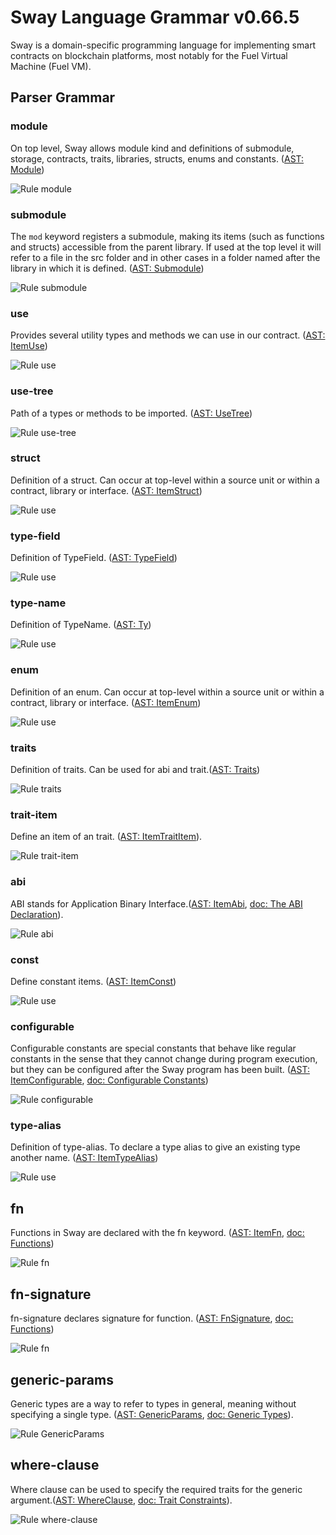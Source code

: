 # Sway Language Grammar v0.66.5

Sway is a domain-specific programming language for implementing smart contracts on blockchain platforms, most notably for the Fuel Virtual Machine (Fuel VM).

## Parser Grammar

### module

On top level, Sway allows module kind and definitions of submodule, storage, contracts, traits, libraries, structs, enums and constants. ([AST: Module](https://github.com/FuelLabs/sway/blob/v0.66.5/sway-ast/src/module.rs#L4))

![Rule module](diagrams/module.svg)

### submodule

The `mod` keyword registers a submodule, making its items (such as functions and structs) accessible from the parent library. If used at the top level it will refer to a file in the src folder and in other cases in a folder named after the library in which it is defined. ([AST: Submodule](https://github.com/FuelLabs/sway/blob/v0.66.5/sway-ast/src/submodule.rs#L4))

![Rule submodule](diagrams/submodule.svg)

### use

Provides several utility types and methods we can use in our contract. ([AST: ItemUse](https://github.com/FuelLabs/sway/blob/v0.66.5/sway-ast/src/item/item_use.rs#L4))

![Rule use](diagrams/use.svg)

### use-tree

Path of a types or methods to be imported. ([AST: UseTree](https://github.com/FuelLabs/sway/blob/v0.66.5/sway-ast/src/item/item_use.rs#L24))

![Rule use-tree](diagrams/use-tree.svg)

### struct

Definition of a struct. Can occur at top-level within a source unit or within a contract, library or interface. ([AST: ItemStruct](https://github.com/FuelLabs/sway/blob/v0.66.5/sway-ast/src/item/item_struct.rs#L4))

![Rule use](diagrams/struct.svg)

### type-field

Definition of TypeField. ([AST: TypeField](https://github.com/FuelLabs/sway/blob/v0.66.5/sway-ast/src/item/mod.rs#L68))

![Rule use](diagrams/type-field.svg)

### type-name

Definition of TypeName. ([AST: Ty](https://github.com/FuelLabs/sway/blob/v0.66.5/sway-ast/src/ty/mod.rs#L5))

![Rule use](diagrams/type-name.svg)

### enum

Definition of an enum. Can occur at top-level within a source unit or within a contract, library or interface. ([AST: ItemEnum](https://github.com/FuelLabs/sway/blob/v0.66.5/sway-ast/src/item/item_enum.rs#L4))

![Rule use](diagrams/enum.svg)

### traits
Definition of traits. Can be used for abi and trait.([AST: Traits](https://github.com/FuelLabs/sway/blob/v0.66.5/sway-ast/src/item/item_trait.rs#L65))

![Rule traits](diagrams/traits.svg)

### trait-item
Define an item of an trait. ([AST: ItemTraitItem](https://github.com/FuelLabs/sway/blob/v0.66.5/sway-ast/src/item/item_trait.rs#L6)).

![Rule trait-item](diagrams/trait-item.svg)

### abi
ABI stands for Application Binary Interface.([AST: ItemAbi](https://github.com/FuelLabs/sway/blob/v0.66.5/sway-ast/src/item/item_abi.rs#L4), [doc: The ABI Declaration](https://fuellabs.github.io/sway/v0.66.5/book/sway-program-types/smart_contracts.html#the-abi-declaration)).

![Rule abi](diagrams/abi.svg)

### const

Define constant items. ([AST: ItemConst](https://github.com/FuelLabs/sway/blob/v0.66.5/sway-ast/src/item/item_const.rs#L4))

![Rule use](diagrams/const.svg)

### configurable

Configurable constants are special constants that behave like regular constants in the sense that they cannot change during program execution, but they can be configured after the Sway program has been built. ([AST: ItemConfigurable](https://github.com/FuelLabs/sway/blob/v0.66.5/sway-ast/src/item/item_configurable.rs#L4), [doc: Configurable Constants](https://docs.fuel.network/docs/sway/basics/constants/#configurable-constants))

![Rule configurable](diagrams/configurable.svg)


### type-alias

Definition of type-alias. To declare a type alias to give an existing type another name. ([AST: ItemTypeAlias](https://github.com/FuelLabs/sway/blob/v0.66.5/sway-ast/src/item/item_type_alias.rs#L4))

![Rule use](diagrams/type-alias.svg)

## fn

Functions in Sway are declared with the fn keyword. ([AST: ItemFn](https://github.com/FuelLabs/sway/blob/v0.66.5/sway-ast/src/item/item_fn.rs#L4), [doc: Functions](https://fuellabs.github.io/sway/v0.66.5/book/basics/functions.html))

![Rule fn](diagrams/fn.svg)

## fn-signature
fn-signature declares signature for function. ([AST: FnSignature](https://github.com/FuelLabs/sway/blob/v0.66.5/sway-ast/src/item/mod.rs#L111), [doc: Functions](https://fuellabs.github.io/sway/v0.66.5/book/basics/functions.html))

![Rule fn](diagrams/fn-signature.svg)

## generic-params
Generic types are a way to refer to types in general, meaning without specifying a single type. ([AST: GenericParams](https://github.com/FuelLabs/sway/blob/v0.66.5/sway-ast/src/generics.rs#L4), [doc: Generic Types](https://fuellabs.github.io/sway/v0.66.5/book/advanced/generic_types.html)).

![Rule GenericParams](diagrams/generic-params.svg)

## where-clause
Where clause can be used to specify the required traits for the generic argument.([AST: WhereClause](https://github.com/FuelLabs/sway/blob/v0.66.5/sway-ast/src/where_clause.rs#L4), [doc: Trait Constraints](https://fuellabs.github.io/sway/v0.66.5/book/advanced/generic_types.html#trait-constraints)).

![Rule where-clause](diagrams/where-clause.svg)
